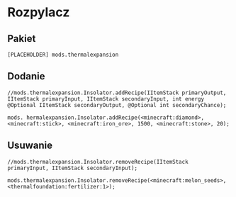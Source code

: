 # Rozpylacz

## Pakiet

`[PLACEHOLDER] mods.thermalexpansion`

## Dodanie

```zenscript
//mods.thermalexpansion.Insolator.addRecipe(IItemStack primaryOutput, IItemStack primaryInput, IItemStack secondaryInput, int energy @Optional IItemStack secondaryOutput, @Optional int secondaryChance);

mods. hermalexpansion.Insolator.addRecipe(<minecraft:diamond>, <minecraft:stick>, <minecraft:iron_ore>, 1500, <minecraft:stone>, 20);
```

## Usuwanie

```zenscript
//mods.thermalexpansion.Insolator.removeRecipe(IItemStack primaryInput, IItemStack secondaryInput);

mods.thermalexpansion.Insolator.removeRecipe(<minecraft:melon_seeds>, <thermalfoundation:fertilizer:1>);
```